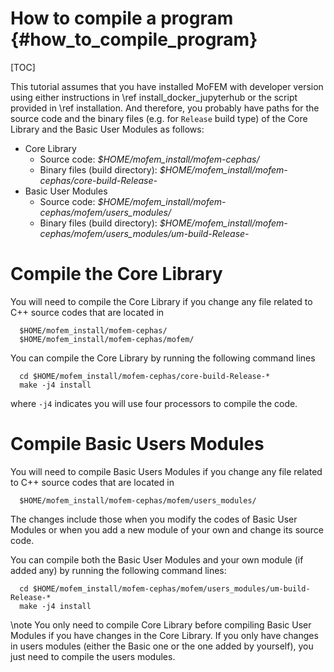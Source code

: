 How to compile a program {#how_to_compile_program}
==========================================================

[TOC]

This tutorial assumes that you have installed MoFEM with developer version using either instructions in \ref install_docker_jupyterhub
or the script provided in \ref installation. And therefore, you probably have paths
for the source code and the binary files (e.g. for `Release`  build type) of the
Core Library and the Basic User Modules as follows:

- Core Library
  - Source code: *$HOME/mofem_install/mofem-cephas/*
  - Binary files (build directory): *$HOME/mofem_install/mofem-cephas/core-build-Release-*
- Basic User Modules
  - Source code: *$HOME/mofem_install/mofem-cephas/mofem/users_modules/*
  - Binary files (build directory): *$HOME/mofem_install/mofem-cephas/mofem/users_modules/um-build-Release-*

# Compile the Core Library

You will need to compile the Core Library if you change any file related to C++ source codes that are located in 
```
  $HOME/mofem_install/mofem-cephas/
  $HOME/mofem_install/mofem-cephas/mofem/
```

You can compile the Core Library by running the following command lines 

```
  cd $HOME/mofem_install/mofem-cephas/core-build-Release-*
  make -j4 install
```
where `-j4` indicates you will use four processors to compile the code.

# Compile Basic Users Modules

You will need to compile Basic Users Modules if you change any file related
to C++ source codes that are located in
```
  $HOME/mofem_install/mofem-cephas/mofem/users_modules/
```
The changes include those when you modify the codes of Basic User Modules or when
you add a new module of your own and change its source code.

You can compile both the Basic User Modules and your own module (if added any) by
running the following command lines:

```
  cd $HOME/mofem_install/mofem-cephas/mofem/users_modules/um-build-Release-*
  make -j4 install
```

\note You only need to compile Core Library before compiling Basic User Modules
if you have changes in the Core Library. If you only have changes in users modules
(either the Basic one or the one added by yourself), you just need to
compile the users modules.